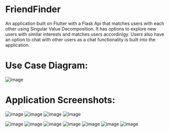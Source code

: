 # FriendFinder

An application built on Flutter with a Flask Api that matches users with each other using Singular Value Decomposition. 
It has options to explore new users with similar interests and matches users accordinlgy. Users also have an option to chat with other users as a chat functionality is built into the application.

# Use Case Diagram:

![image](https://user-images.githubusercontent.com/55794720/199174627-a4482c37-79d4-4a6f-bc57-a1a9277a9ef0.png)


# Application Screenshots:

![image](https://user-images.githubusercontent.com/55794720/199173718-f3529552-7de4-4773-8a97-37cd8dc9b298.png)
![image](https://user-images.githubusercontent.com/55794720/199173782-a66874f4-9c7f-44e9-9e47-95b01dd76c05.png)
![image](https://user-images.githubusercontent.com/55794720/199173840-3cb0f814-8607-4927-8e0e-446edb0c3fe2.png)
![image](https://user-images.githubusercontent.com/55794720/199174100-f2871645-5158-4efb-930b-b5ca10a76bd1.png)

![image](https://user-images.githubusercontent.com/55794720/199174039-6bdb9ba6-54af-46ee-9262-cd882f39f6a0.png)
![image](https://user-images.githubusercontent.com/55794720/199173877-a259a468-3515-414e-9ffb-d39a9f47d87b.png)
![image](https://user-images.githubusercontent.com/55794720/199173929-a8fdda3f-4246-4e31-944d-0695388da58c.png)
![image](https://user-images.githubusercontent.com/55794720/199173956-4dfac3f9-ca83-42ef-ab4a-2a706ef7bcb0.png)
![image](https://user-images.githubusercontent.com/55794720/199174000-3e1bf02c-2419-47a6-ac59-d522a590756d.png)
![image](https://user-images.githubusercontent.com/55794720/199174134-8a71aa8f-92fb-48a0-b0c4-308069bf53ef.png)
![image](https://user-images.githubusercontent.com/55794720/199174198-25038cce-5558-4d1d-ad55-33261ad70fb6.png)
